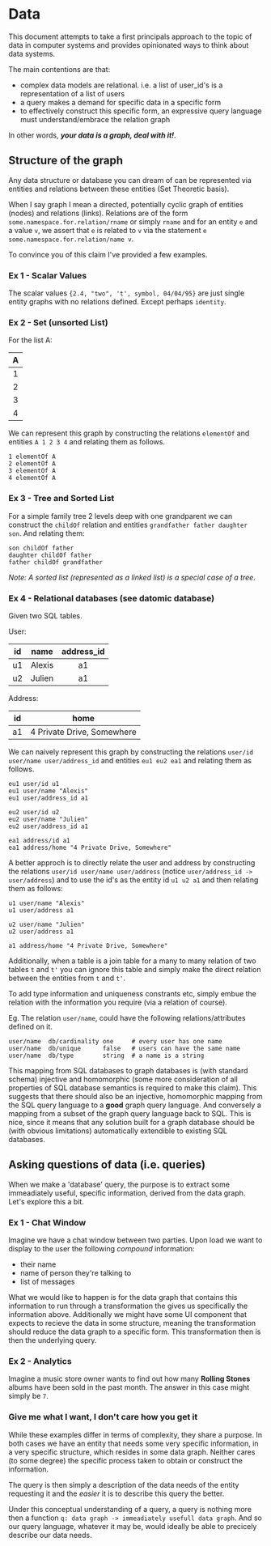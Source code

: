 # Data
This document attempts to take a first principals approach to the topic of data in computer systems and provides opinionated ways to think about data systems.

The main contentions are that:
- complex data models are relational. i.e. a list of user_id's is a representation of a list of users
- a query makes a demand for specific data in a specific form
- to effectively construct this specific form, an expressive query language must understand/embrace the relation graph

In other words, ***your data is a graph, deal with it!***.

## Structure of the graph
Any data structure or database you can dream of can be represented via entities and relations between these entities (Set Theoretic basis). 

When I say graph I mean a directed, potentially cyclic graph of entities (nodes) and relations (links). Relations are of the form `some.namespace.for.relation/rname` or simply `rname` and for an entity `e` and a value `v`, we assert that `e` is related to `v` via the statement `e some.namespace.for.relation/name v`.

To convince you of this claim I've provided a few examples.

### Ex 1 - Scalar Values
The scalar values `{2.4, "two", 't', symbol, 04/04/95}` are just single entity graphs with no relations defined. Except perhaps `identity`.

### Ex 2 - Set (unsorted List)
For the list A:

| A |
|:-:|
| 1 |
| 2 |
| 3 |
| 4 |

We can represent this graph by constructing the relations `elementOf` and entities `A 1 2 3 4` and relating them as follows.
```
1 elementOf A
2 elementOf A
3 elementOf A
4 elementOf A
```

### Ex 3 - Tree and Sorted List
For a simple family tree 2 levels deep with one grandparent we can construct the `childOf` relation and entities `grandfather father daughter son`. And relating them:

```
son childOf father
daughter childOf father
father childOf grandfather
```

*Note: A sorted list (represented as a linked list) is a special case of a tree.*

### Ex 4 - Relational databases (see datomic database)
Given two SQL tables.

User:

| id |  name  | address_id |
|:--:|:------:|:----------:|
| u1 | Alexis |     a1     |
| u2 | Julien |     a1     |

Address:

| id |            home            |
|:--:|:--------------------------:|
| a1 | 4 Private Drive, Somewhere |

We can naively represent this graph by constructing the relations `user/id user/name user/address_id` and entities `eu1 eu2 ea1` and relating them as follows.
```
eu1 user/id u1
eu1 user/name "Alexis"
eu1 user/address_id a1

eu2 user/id u2
eu2 user/name "Julien"
eu2 user/address_id a1

ea1 address/id a1
ea1 address/home "4 Private Drive, Somewhere"
```

A better approch is to directly relate the user and address by constructing the relations `user/id user/name user/address` (notice `user/address_id -> user/address`) and to use the id's as the entity id `u1 u2 a1` and then relating them as follows:
```
u1 user/name "Alexis"
u1 user/address a1

u2 user/name "Julien"
u2 user/address a1

a1 address/home "4 Private Drive, Somewhere"
```

Additionally, when a table is a join table for a many to many relation of two tables `t` and `t'` you can ignore this table and simply make the direct relation between the entities from `t` and `t'`.

To add type information and uniqueness constrants etc, simply embue the relation with the information you require (via a relation of course).

Eg. The relation `user/name`, could have the following relations/attributes defined on it.
```
user/name  db/cardinality one     # every user has one name
user/name  db/unique      false   # users can have the same name
user/name  db/type        string  # a name is a string
```

This mapping from SQL databases to graph databases is (with standard schema) injective and homomorphic (some more consideration of all properties of SQL database semantics is required to make this claim). This suggests that there should also be an injective, homomorphic mapping from the SQL query language to a **good** graph query language. And conversely a mapping from a subset of the graph query language back to SQL. This is nice, since it means that any solution built for a graph database should be (with obvious limitations) automatically extendible to existing SQL databases.

## Asking questions of data (i.e. queries)
When we make a 'database' query, the purpose is to extract some immeadiately useful, specific information, derived from the data graph. Let's explore this a bit.

### Ex 1 - Chat Window
Imagine we have a chat window between two parties. Upon load we want to display to the user the following *compound* information:
- their name
- name of person they're talking to
- list of messages

What we would like to happen is for the data graph that contains this information to run through a transformation the gives us specifically the information above. Additionally we might have some UI component that expects to recieve the data in some structure, meaning the transformation should reduce the data graph to a specific form. This transformation then is then the underlying query.

### Ex 2 - Analytics
Imagine a music store owner wants to find out how many **Rolling Stones** albums have been sold in the past month. The answer in this case might simply be `7`.

### Give me what I want, I don't care how you get it
While these examples differ in terms of complexity, they share a purpose. In both cases we have an entity that needs some very specific information, in a very specific structure, which resides in some data graph. Neither cares (to some degree) the specific process taken to obtain or construct the information.

The query is then simply a description of the data needs of the entity requesting it and the *easier* it is to describe this query the better.

Under this conceptual understanding of a query, a query is nothing more then a function `q: data graph -> immeadiately usefull data graph`. And so our query language, whatever it may be, would ideally be able to precicely describe our data needs.


